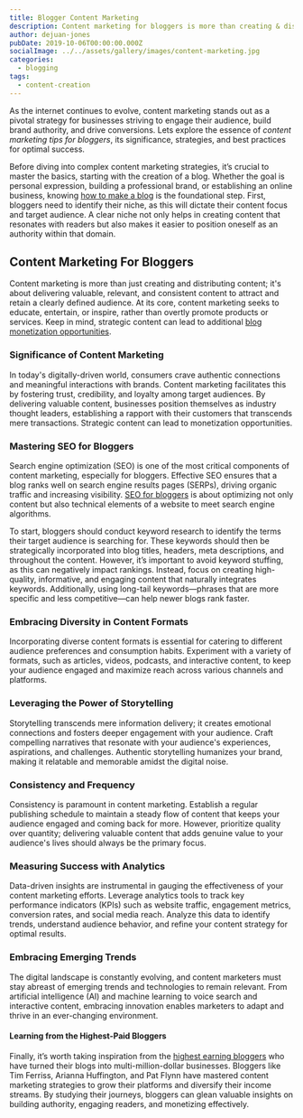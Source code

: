 ```yaml
---
title: Blogger Content Marketing
description: Content marketing for bloggers is more than creating & distributing material, it's about delivering valuable, relevant, consistent digital data to satisfy a target audience.
author: dejuan-jones
pubDate: 2019-10-06T00:00:00.000Z
socialImage: ../../assets/gallery/images/content-marketing.jpg
categories:
  - blogging
tags:
  - content-creation
---
```


As the internet continues to evolve, content marketing stands out as a pivotal strategy for businesses striving to engage their audience, build brand authority, and drive conversions. Lets explore the essence of *content marketing tips for bloggers*, its significance, strategies, and best practices for optimal success.

Before diving into complex content marketing strategies, it’s crucial to master the basics, starting with the creation of a blog. Whether the goal is personal expression, building a professional brand, or establishing an online business, knowing [how to make a blog](how-to-make-a-blog) is the foundational step. First, bloggers need to identify their niche, as this will dictate their content focus and target audience. A clear niche not only helps in creating content that resonates with readers but also makes it easier to position oneself as an authority within that domain.

## Content Marketing For Bloggers

Content marketing is more than just creating and distributing content; it's about delivering valuable, relevant, and consistent content to attract and retain a clearly defined audience. At its core, content marketing seeks to educate, entertain, or inspire, rather than overtly promote products or services. Keep in mind, strategic content can lead to additional [blog monetization opportunities](monetize-a-blog).

### Significance of Content Marketing

In today's digitally-driven world, consumers crave authentic connections and meaningful interactions with brands. Content marketing facilitates this by fostering trust, credibility, and loyalty among target audiences. By delivering valuable content, businesses position themselves as industry thought leaders, establishing a rapport with their customers that transcends mere transactions. Strategic content can lead to monetization opportunities.

### Mastering SEO for Bloggers

Search engine optimization (SEO) is one of the most critical components of content marketing, especially for bloggers. Effective SEO ensures that a blog ranks well on search engine results pages (SERPs), driving organic traffic and increasing visibility. [SEO for bloggers](seo-for-bloggers) is about optimizing not only content but also technical elements of a website to meet search engine algorithms.

To start, bloggers should conduct keyword research to identify the terms their target audience is searching for. These keywords should then be strategically incorporated into blog titles, headers, meta descriptions, and throughout the content. However, it’s important to avoid keyword stuffing, as this can negatively impact rankings. Instead, focus on creating high-quality, informative, and engaging content that naturally integrates keywords. Additionally, using long-tail keywords—phrases that are more specific and less competitive—can help newer blogs rank faster.

### Embracing Diversity in Content Formats

Incorporating diverse content formats is essential for catering to different audience preferences and consumption habits. Experiment with a variety of formats, such as articles, videos, podcasts, and interactive content, to keep your audience engaged and maximize reach across various channels and platforms.

### Leveraging the Power of Storytelling

Storytelling transcends mere information delivery; it creates emotional connections and fosters deeper engagement with your audience. Craft compelling narratives that resonate with your audience's experiences, aspirations, and challenges. Authentic storytelling humanizes your brand, making it relatable and memorable amidst the digital noise.

### Consistency and Frequency

Consistency is paramount in content marketing. Establish a regular publishing schedule to maintain a steady flow of content that keeps your audience engaged and coming back for more. However, prioritize quality over quantity; delivering valuable content that adds genuine value to your audience's lives should always be the primary focus.

### Measuring Success with Analytics

Data-driven insights are instrumental in gauging the effectiveness of your content marketing efforts. Leverage analytics tools to track key performance indicators (KPIs) such as website traffic, engagement metrics, conversion rates, and social media reach. Analyze this data to identify trends, understand audience behavior, and refine your content strategy for optimal results.

### Embracing Emerging Trends

The digital landscape is constantly evolving, and content marketers must stay abreast of emerging trends and technologies to remain relevant. From artificial intelligence (AI) and machine learning to voice search and interactive content, embracing innovation enables marketers to adapt and thrive in an ever-changing environment.

#### Learning from the Highest-Paid Bloggers

Finally, it’s worth taking inspiration from the [highest earning bloggers](highest-paid-bloggers) who have turned their blogs into multi-million-dollar businesses. Bloggers like Tim Ferriss, Arianna Huffington, and Pat Flynn have mastered content marketing strategies to grow their platforms and diversify their income streams. By studying their journeys, bloggers can glean valuable insights on building authority, engaging readers, and monetizing effectively.
